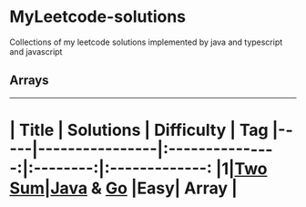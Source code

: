 # MyLeetcode-solutions
Collections of my leetcode solutions implemented by java and typescript and javascript


## Arrays
---------------------------------------------------------------------------------------
 #  |      Title     |   Solutions    |   Difficulty  | Tag |-----|----------------|:---------------:|:--------:|:-------------: |1|[Two Sum](https://leetcode.com/problems/two-sum/description/)|[Java](../master/codes/java/leetcodes/src/main/java/com/hit/basmath/learn/hash_table/_1.java) & [Go](../master/codes/go/leetcodes/interview/easy_collection/1.go) |Easy| Array |
